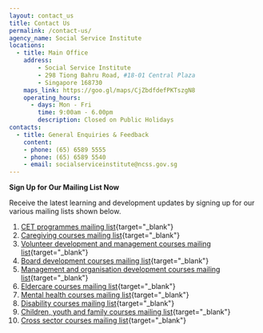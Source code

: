 ```yaml
---
layout: contact_us
title: Contact Us
permalink: /contact-us/
agency_name: Social Service Institute
locations:
  - title: Main Office
    address:
        - Social Service Institute
        - 298 Tiong Bahru Road, #18-01 Central Plaza
        - Singapore 168730
    maps_link: https://goo.gl/maps/CjZbdfdefPKTszgN8
    operating_hours:
      - days: Mon - Fri
        time: 9:00am - 6.00pm
        description: Closed on Public Holidays
contacts:
  - title: General Enquiries & Feedback
    content:
    - phone: (65) 6589 5555
    - phone: (65) 6589 5540
    - email: socialserviceinstitute@ncss.gov.sg
---
```

**Sign Up for Our Mailing List Now**

Receive the latest learning and development updates by signing up for our various mailing lists shown below.

1.  [CET programmes mailing list](https://form.gov.sg/5f19b046fd23f90011ba7246){target="_blank"}
2.  [Caregiving courses mailing list](https://form.gov.sg/5f19b056d034a60011cd0c42){target="_blank"}
3.  [Volunteer development and management courses mailing list](https://form.gov.sg/5f19b06fd034a60011cd0c4){target="_blank"}
4.  [Board development courses mailing list](https://form.gov.sg/5f19b07efd23f90011ba727c){target="_blank"}
5.  [Management and organisation development courses mailing list](https://form.gov.sg/5f19b08c39e00f0011b7ad5a){target="_blank"}
6.  [Eldercare courses mailing list](https://form.gov.sg/5f19b09dd034a60011cd0c5a){target="_blank"}
7.  [Mental health courses mailing list](https://form.gov.sg/5f19b0a9adf7da001231b33b){target="_blank"}
8.  [Disability courses mailing list](https://form.gov.sg/5f19b0b7d034a60011cd0c64){target="_blank"}
9.  [Children, youth and family courses mailing list](https://form.gov.sg/5f19b0c4d034a60011cd0c6c){target="_blank"}
10.  [Cross sector courses mailing list](https://form.gov.sg/5f19b01efd23f90011ba723a){target="_blank"}
